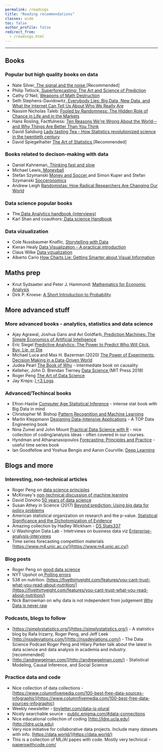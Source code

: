 ```yaml
---
permalink: /readings
title: "Reading recommendations"
classes: wide
toc: false
author_profile: false
redirect_from:
  - /readings.html
---
```

___


## Books

### Popular but high quality books on data


* Nate Silver,[ The signal and the noise ](https://www.amazon.com/Signal-Noise-Many-Predictions-Fail-but/dp/0143125087)[Recommended]
* Philip Tetlock,[ Superforecasting: The Art and Science of Prediction](https://www.amazon.com/Superforecasting-Prediction-Philip-E-Tetlock/dp/0804136718/)
* Cathy O'Neil, [Weapons of Math Destruction ](https://weaponsofmathdestructionbook.com/)
* Seth Stephens-Davidowitz,[ Everybody Lies: Big Data, New Data, and What the Internet Can Tell Us About Who We Really Are](https://www.amazon.com/Seth-Stephens-Davidowitz/e/B072549W28/ref=dp_byline_cont_ebooks_1)
* Nassim Nicholas Taleb: [Fooled by Randomness: The Hidden Role of Chance in Life and in the Markets ](https://www.amazon.com/Fooled-Randomness-Hidden-Markets-Incerto/dp/0812975219/ref=tmm_pap_swatch_0?_encoding=UTF8&qid=&sr=)
* Hans Rosling, Factfulness: [Ten Reasons We're Wrong About the World--and Why Things Are Better Than You Think](https://www.gapminder.org/factfulness-book/)
* David Salsburg [Lady tasting Tea - How Statistics revolutionized science in the twentieth century](https://www.amazon.co.uk/Lady-Tasting-Tea-David-Salsburg/dp/0805071342)
* David Spiegelhalter [The Art of Statistics ](https://www.amazon.com/dp/B07HQDJD99/ref=dp-kindle-redirect?_encoding=UTF8&btkr=1)[Recommended]


### Books related to decison-making with data

* Daniel Kahneman,[ Thinking fast and slow](https://www.amazon.com/Thinking-Fast-Slow-Daniel-Kahneman/dp/0374533555/)
* Michael Lewis,[ Moneyball](https://www.amazon.com/Moneyball-Art-Winning-Unfair-Game/dp/0393324818)
* Stefan Szymanski [Money and Soccer ](https://www.bookdepository.com/Money-Soccer-Soccernomics-Guide-Stefan-Szymanski/9781568584768?ref=pd_detail_1_sims_b_v2p_1)and Simon Kuper and Stefan Szymanski [Socceronomics](https://www.bookdepository.com/Soccernomics-2018-World-Cup-Edition-Simon-Kuper/9781568587516?ref=pd_detail_1_sims_b_p2p_1)
* Andrew Leigh [ Randomistas: How Radical Researchers Are Changing Our World](https://www.amazon.co.uk/Randomistas-Radical-Researchers-Changing-World/dp/0300236123/ref=asap_bc?ie=UTF8)


### Data science popular books

* The[ Data Analytics handbook (interviews)](https://www.teamleada.com/handbook)
* Karl Shan and coauthors:[ Data science Handbook](http://www.thedatasciencehandbook.com/)


### Data vizualization
* Cole Nussbaumer Knaflic,  [Storytelling with Data](https://www.amazon.com/gp/product/1119002257?ie=UTF8&creativeASIN=1119002257&linkCode=xm2&tag=storytellingwithdata-20)
* Kieran Healy [Data Visualization - A practical introduction](http://socviz.co/ )
* Claus Wilke [Data vizualization](http://serialmentor.com/dataviz/ ) 
* Alberto Cario [How Charts Lie: Getting Smarter about Visual Information](https://www.amazon.com/How-Charts-Lie-Getting-Information/dp/0393358429/ref=tmm_pap_swatch_0?_encoding=UTF8&qid=1594625529&sr=1-1) 


## Maths prep

* Knut Sydsaeter and Peter J. Hammond: [Mathematics for Economic Analysis]() 
* Dirk P. Kroese: [A Short Introduction to Probability]() 

## More advanced stuff


### More advanced books - analytics, statistics and data science

* Ajay Agrawal, Joshua Gans and Avi Goldfarb,[ Prediction Machines: The Simple Economics of Artificial Intelligence](https://hbr.org/product/prediction-machines-the-simple-economics-of-artificial-intelligence/10195-HBK-ENG)
* Eric Siegel [Predictive Analytics: The Power to Predict Who Will Click, Buy, Lie, or Die](https://www.amazon.com/Predictive-Analytics-Power-Predict-Click/dp/1119145678/ref=asap_bc?ie=UTF8)
* Michael Luca and Max H. Bazerman (2020) [The Power of Experiments: Decision Making in a Data-Driven World](https://mitpress.mit.edu/books/power-experiments)
* Judea Pearl [The Book of Why](https://www.amazon.co.uk/Book-Why-Science-Cause-Effect/dp/0241242630/ref=asap_bc?ie=UTF8) - intermediate book on causality
* Kelleher, John D.  Brendan Tierney [Data Science ](https://www.amazon.com/gp/product/0262535432/ref=dbs_a_def_rwt_bibl_vppi_i0)(MIT Press 2018)
* Roger Peng [The Art of Data Science](https://www.amazon.com/Art-Data-Science-Roger-Peng/dp/1365061469)  
* Jay Kreps: [I &lt;3 Logs](https://bit.ly/I-heart-logs)


### Advanced/Techincal books


* Efron-Hastie [Computer Age Statistical Inference](https://www.amazon.co.uk/Computer-Age-Statistical-Inference-Mathematical/dp/1107149894/ref=asap_bc?ie=UTF8) - intense stat book with Big Data in mind
* Christopher M. Bishop [Pattern Recognition and Machine Learning](https://www.amazon.com/Pattern-Recognition-Learning-Information-Statistics/dp/0387310738/)
* Martin Kleppmann [Designing Data-Intensive Applications](designing-data-intensive-applications) - A TOP Data Engineering book
* Nina Zumel and John Mount [Practical Data Science with R](https://www.manning.com/books/practical-data-science-with-r) - nice collection of coding/analysis ideas -  often covered in our courses. 
* Hyndman and Athananasopoulos [Forecasting: Principles and Practice](http://otexts.org/fpp2/) - useful time series book
* Ian Goodfellow and Yoshua Bengio and Aaron Courville: [Deep Learning](http://www.deeplearningbook.org/ )


## Blogs and more


### Interesting, non-technical articles


* Roger Peng on [data science principles ](https://arxiv.org/abs/1903.07639v1) 
* McKinsey's [non-technical discussion of machine learning](http://www.mckinsey.com/industries/high-tech/our-insights/an-executives-guide-to-machine-learning%20%20%20)
* David Donoho [50 years of data science](https://www.tandfonline.com/doi/full/10.1080/10618600.2017.1384734)
* Susan Athey in Science (2017) [Beyond prediction: Using big data for policy problems](https://science.sciencemag.org/node/689887.full)
* American statistical organization on research and the p-value. [Statistical Significance and the Dichotomization of Evidence](https://www.tandfonline.com/doi/full/10.1080/01621459.2017.1289846)
* Amazing collection by Hadley Wickham - [DS Stats337](https://github.com/hadley/stats337)
* U Washington Data Lab - Intetrviews on business data viz [Enterprise-analysis-interviews](https://idl.cs.washington.edu/papers/enterprise-analysis-interviews/) 
* Time series forecasting competition materials [https://www.m4.unic.ac.cy/](https://www.m4.unic.ac.cy/) 

### Blog posts
* Roger Peng on [good data science](https://simplystatistics.org/2019/01/18/the-tentpoles-of-data-science/) 
* NYT Upshot on[ Polling errors](http://www.nytimes.com/interactive/2016/09/20/upshot/the-error-the-polling-world-rarely-talks-about.html?_r=0%20)
* 538 on nutrition. [https://fivethirtyeight.com/features/you-cant-trust-what-you-read-about-nutrition/](https://fivethirtyeight.com/features/you-cant-trust-what-you-read-about-nutrition/) 
* Nick Barrowman on why data is not independent from judgement [Why Data is never raw](https://www.thenewatlantis.com/publications/why-data-is-never-raw)


### Podcasts, blogs to follow

* [https://simplystatistics.org/](https://simplystatistics.org/) - A statistics blog by Rafa Irizarry, Roger Peng, and Jeff Leek
* [http://nssdeviations.com/](http://nssdeviations.com/) -  The Data Science Podcast Roger Peng and Hilary Parker talk about the latest in data science and data analysis in academia and industry. [recommended]
* [http://andrewgelman.com/](http://andrewgelman.com/) - Statistical Modeling, Causal Inference, and Social Science



### Practice data and code 

* Nice collection of data collections - [https://www.columnfivemedia.com/100-best-free-data-sources-infographic](https://www.columnfivemedia.com/100-best-free-data-sources-infographic) 
* Weekly newsletter - [tinyletter.com/data-is-plural](https://tinyletter.com/data-is-plural) 
* Nicely searchable source - [public.enigma.com/#data-connections](https://public.enigma.com/#data-connections) 
* Nice educational collection of coding [http://Idre.ucla.edu](http://Idre.ucla.edu)  
* Very nice initiative for collaborative data projects. Include many datasets with info. [https://data.world/](https://data.world/) 
* This is a collection of ML/AI papes with code. Mostly very technical - [paperswithcode.com/](https://paperswithcode.com/) 